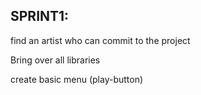 

## SPRINT1:

find an artist who can commit to the project

Bring over all libraries

create basic menu (play-button)



